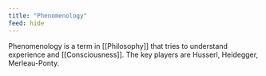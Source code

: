 ```yaml
---
title: "Phenomenology"
feed: hide
---
```


Phenomenology is a term in [[Philosophy]] that tries to understand experience and [[Consciousness]]. The key players are Husserl, Heidegger, Merleau-Ponty. 